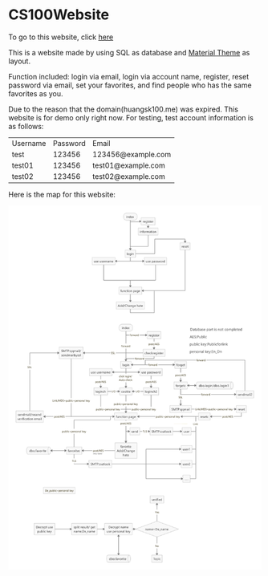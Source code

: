  # CS100Website

To go to this website, click [here](http://www.huangsk100.me)

This is a website made by using SQL as database and [Material Theme](https://materializecss.com/) as layout. 

Function included: login via email, login via account name, register, reset password via email, set your favorites, and find people who has the same favorites as you. 

Due to the reason that the domain(huangsk100.me) was expired. This website is for demo only right now. For testing, test account information is as follows:<!-- more--> 

<table class="highlight1">
    <tr>
        <td>Username</td>
        <td>Password</td>
        <td>Email</td>
    </tr>
    <tr>
        <td>test</td>
        <td>123456</td>
        <td>123456@example.com</td>
    </tr>
    <tr>
        <td>test01</td>
        <td>123456</td>
        <td>test01@example.com</td>
    </tr>
    <tr>
        <td>test02</td>
        <td>123456</td>
        <td>test02@example.com</td>
    </tr>
</table>

Here is the map for this website:

![ ](https://github.com/ShaokangJiang/CS100Website/raw/master/wesite%20(2).png)
